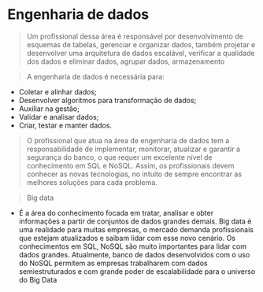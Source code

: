 # Engenharia de dados

> Um profissional dessa área é responsável por desenvolvimento de esquemas de tabelas, gerenciar e organizar dados, também projetar e desenvolver uma arquitetura de dados escalável, verificar a qualidade dos dados e eliminar dados, agrupar dados, armazenamento 

> A engenharia de dados é necessária para: 

* Coletar e alinhar dados;
* Desenvolver algoritmos para transformação de dados;
* Auxiliar na gestão;
* Validar e analisar dados;
* Criar, testar e manter dados.

> O profissional que atua na área de engenharia de dados tem a responsabilidade de implementar, monitorar, atualizar e garantir a segurança do banco, o que requer um excelente nível de conhecimento em SQL e NoSQL. Assim, os  profissionais  devem  conhecer  as  novas  tecnologias,  no  intuito  de sempre encontrar as melhores soluções para cada problema. 

> Big data
* É a área do conhecimento focada em tratar, analisar e obter informações a partir de conjuntos de dados grandes demais. Big data é uma realidade para muitas empresas, o mercado demanda profissionais que estejam atualizados e saibam lidar com esse novo cenário. Os conhecimentos em SQL, NoSQL são muito importantes para lidar com dados grandes. Atualmente, banco de dados desenvolvidos com o uso do NoSQL permitem as empresas trabalharem com dados semiestruturados e com grande poder de escalabilidade para o universo do Big Data
